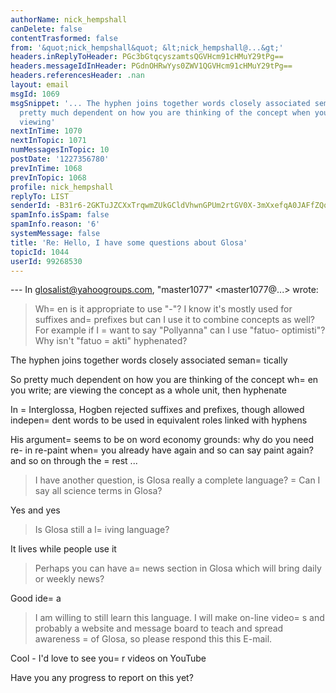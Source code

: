 ```yaml
---
authorName: nick_hempshall
canDelete: false
contentTrasformed: false
from: '&quot;nick_hempshall&quot; &lt;nick_hempshall@...&gt;'
headers.inReplyToHeader: PGc3bGtqcyszamtsQGVHcm91cHMuY29tPg==
headers.messageIdInHeader: PGdnOHRwYys0ZWV1QGVHcm91cHMuY29tPg==
headers.referencesHeader: .nan
layout: email
msgId: 1069
msgSnippet: '... The hyphen joins together words closely associated semantically So
  pretty much dependent on how you are thinking of the concept when you write; are
  viewing'
nextInTime: 1070
nextInTopic: 1071
numMessagesInTopic: 10
postDate: '1227356780'
prevInTime: 1068
prevInTopic: 1068
profile: nick_hempshall
replyTo: LIST
senderId: -B31r6-2GKTuJZCXxTrqwmZUkGCldVhwnGPUm2rtGV0X-3mXxefqA0JAFfZQq_VfeuXSmaKwRfWMMzXDkAKD5aR2FcZOQFKAWfrr_YFSbSqt4jL1
spamInfo.isSpam: false
spamInfo.reason: '6'
systemMessage: false
title: 'Re: Hello, I have some questions about Glosa'
topicId: 1044
userId: 99268530
---
```


--- In glosalist@yahoogroups.com, "master1077" <master1077@...> wrote:
> Wh=
en is it appropriate to use "-"? I know it's mostly used for
> suffixes and=
 prefixes but can I use it to combine concepts as well?
> For example if I =
want to say "Pollyanna" can I use "fatuo-
> optimisti"?
> Why isn't "fatuo =
akti" hyphenated?

The hyphen joins together words closely associated seman=
tically

So pretty much dependent on how you are thinking of the concept wh=
en 
you write; are viewing the concept as a whole unit, then hyphenate

In =
Interglossa, Hogben rejected suffixes and prefixes, though allowed 
indepen=
dent words to be used in equivalent roles linked with hyphens

His argument=
 seems to be on word economy grounds: why do you need re- 
in re-paint when=
 you already have again and so can say paint again? 
and so on through the =
rest ...


> I have another question, is Glosa really a complete language? =
Can I
> say all science terms in Glosa?

Yes and yes


> Is Glosa still a l=
iving language? 

It lives while people use it


> Perhaps
> you can have a=
 news section in Glosa which will bring daily or 
> weekly news? 

Good ide=
a

> I am willing to still learn this
> language. I will make on-line video=
s and probably a website and
> message board to teach and spread awareness =
of Glosa, so please
> respond this this E-mail.

Cool - I'd love to see you=
r videos on YouTube

Have you any progress to report on this yet?



